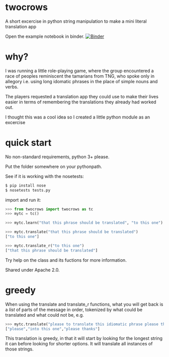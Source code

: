 # twocrows

A short excercise in python string manipulation to make a mini literal 
translation app

Open the example notebook in binder.
[![Binder](https://mybinder.org/badge_logo.svg)](https://mybinder.org/v2/gh/rwlambert/twocrows/HEAD?filepath=notebooks%2Fexample.ipynb)

# why?

I was running a little role-playing game, where the group encountered a 
race of peoples reminiscent the tamarians from TNG, who spoke only in allegory 
i.e. using long idomatic phrases in the place of simple nouns and verbs.

The players requested a translation app they could use to make their
lives easier in terms of remembering the translations they already had worked out.

I thought this was a cool idea so I created a little python module as an excercise

# quick start

No non-standard requirements, python 3+ please.

Put the folder somewhere on your pythonpath.

See if it is working with the nosetests:
```bash
$ pip install nose
$ nosetests tests.py
```

import and run it:

```python
>>> from twocrows import twocrows as tc
>>> mytc = tc()

>>> mytc.learn("that this phrase should be translated", "to this one")

>>> mytc.translate("that this phrase should be translated")
["to this one"]

>>> mytc.translate_r("to this one")
["that this phrase should be translated"]
```

Try help on the class and its fuctions for more information.

Shared under Apache 2.0.

# greedy


When using the translate and translate_r functions, what you will get
back is a _list_ of parts of the message in order, tokenized by what could be
translated and what could not be, e.g.

```python
>>> mytc.translate("please to translate this idiomatic phrase please thanks")
["please","into this one","please thanks"]
```


This translation is greedy, in that it will start by looking for the longest string it can before looking for shorter options. It will translate all instances of those strings.
